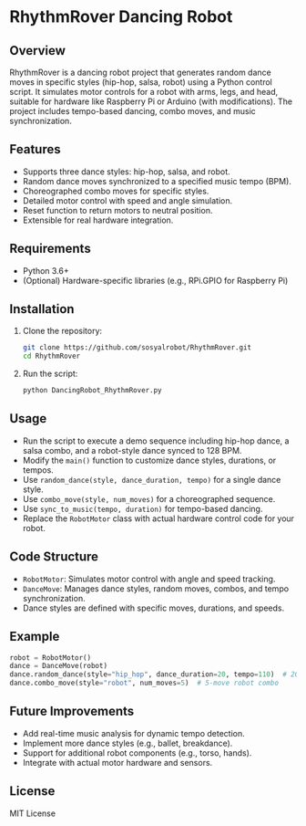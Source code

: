 # RhythmRover Dancing Robot

## Overview
RhythmRover is a dancing robot project that generates random dance moves in specific styles (hip-hop, salsa, robot) using a Python control script. It simulates motor controls for a robot with arms, legs, and head, suitable for hardware like Raspberry Pi or Arduino (with modifications). The project includes tempo-based dancing, combo moves, and music synchronization.

## Features
- Supports three dance styles: hip-hop, salsa, and robot.
- Random dance moves synchronized to a specified music tempo (BPM).
- Choreographed combo moves for specific styles.
- Detailed motor control with speed and angle simulation.
- Reset function to return motors to neutral position.
- Extensible for real hardware integration.

## Requirements
- Python 3.6+
- (Optional) Hardware-specific libraries (e.g., RPi.GPIO for Raspberry Pi)

## Installation
1. Clone the repository:
   ```bash
   git clone https://github.com/sosyalrobot/RhythmRover.git
   cd RhythmRover
   ```
2. Run the script:
   ```bash
   python DancingRobot_RhythmRover.py
   ```

## Usage
- Run the script to execute a demo sequence including hip-hop dance, a salsa combo, and a robot-style dance synced to 128 BPM.
- Modify the `main()` function to customize dance styles, durations, or tempos.
- Use `random_dance(style, dance_duration, tempo)` for a single dance style.
- Use `combo_move(style, num_moves)` for a choreographed sequence.
- Use `sync_to_music(tempo, duration)` for tempo-based dancing.
- Replace the `RobotMotor` class with actual hardware control code for your robot.

## Code Structure
- `RobotMotor`: Simulates motor control with angle and speed tracking.
- `DanceMove`: Manages dance styles, random moves, combos, and tempo synchronization.
- Dance styles are defined with specific moves, durations, and speeds.

## Example
```python
robot = RobotMotor()
dance = DanceMove(robot)
dance.random_dance(style="hip_hop", dance_duration=20, tempo=110)  # 20-second hip-hop dance
dance.combo_move(style="robot", num_moves=5)  # 5-move robot combo
```

## Future Improvements
- Add real-time music analysis for dynamic tempo detection.
- Implement more dance styles (e.g., ballet, breakdance).
- Support for additional robot components (e.g., torso, hands).
- Integrate with actual motor hardware and sensors.

## License
MIT License
